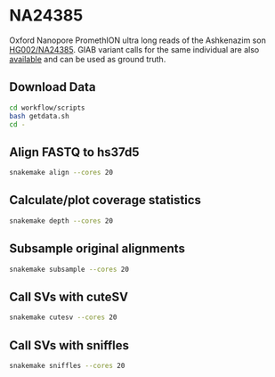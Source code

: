 # NA24385

Oxford Nanopore PromethION ultra long reads of the Ashkenazim son [HG002/NA24385](https://ftp.ncbi.nlm.nih.gov/giab/ftp/data/AshkenazimTrio/HG002_NA24385_son/UCSC_Ultralong_OxfordNanopore_Promethion/). GIAB variant calls for the same individual are also [available](https://ftp-trace.ncbi.nlm.nih.gov/giab/ftp/data/AshkenazimTrio/analysis/NIST_SVs_Integration_v0.6/) and can be used as ground truth.


## Download Data

``` bash
cd workflow/scripts
bash getdata.sh
cd -
```

## Align FASTQ to hs37d5

``` bash
snakemake align --cores 20 
```

## Calculate/plot coverage statistics

``` bash
snakemake depth --cores 20
```

## Subsample original alignments

``` bash
snakemake subsample --cores 20
```

## Call SVs with cuteSV

``` bash
snakemake cutesv --cores 20
```

## Call SVs with sniffles

``` bash
snakemake sniffles --cores 20
```

